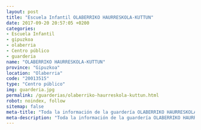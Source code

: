 ```yaml
---
layout: post
title: "Escuela Infantil OLABERRIKO HAURRESKOLA-KUTTUN"
date: 2017-09-20 20:57:05 +0200
categories:
- Escuela Infantil
- gipuzkoa
- olaberria
- Centro público
- guarderia
name: "OLABERRIKO HAURRESKOLA-KUTTUN"
province: "Gipuzkoa"
location: "Olaberria"
code: "20013515"
type: "Centro público"
img: guarderia.jpg
permalink: /guarderias/olaberriko-haurreskola-kuttun.html
robot: noindex, follow
sitemap: false
meta-title: "Toda la información de la guardería OLABERRIKO HAURRESKOLA-KUTTUN"
meta-description: "Toda la información de la guardería OLABERRIKO HAURRESKOLA-KUTTUN"
---
```

